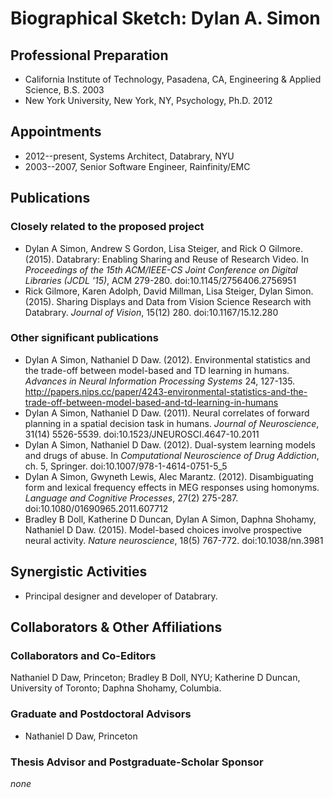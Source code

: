 # Biographical Sketch: Dylan A. Simon

## Professional Preparation

- California Institute of Technology, Pasadena, CA, Engineering & Applied Science, B.S. 2003
- New York University, New York, NY, Psychology, Ph.D. 2012

## Appointments

- 2012--present, Systems Architect, Databrary, NYU
- 2003--2007, Senior Software Engineer, Rainfinity/EMC

## Publications

### Closely related to the proposed project

- Dylan A Simon, Andrew S Gordon, Lisa Steiger, and Rick O Gilmore. (2015). Databrary: Enabling Sharing and Reuse of Research Video. In *Proceedings of the 15th ACM/IEEE-CS Joint Conference on Digital Libraries (JCDL '15)*, ACM 279-280. doi:10.1145/2756406.2756951
- Rick Gilmore, Karen Adolph, David Millman, Lisa Steiger, Dylan Simon. (2015). Sharing Displays and Data from Vision Science Research with Databrary. *Journal of Vision*, 15(12) 280. doi:10.1167/15.12.280

### Other significant publications

- Dylan A Simon, Nathaniel D Daw. (2012). Environmental statistics and the trade-off between model-based and TD learning in humans. *Advances in Neural Information Processing Systems* 24, 127-135. http://papers.nips.cc/paper/4243-environmental-statistics-and-the-trade-off-between-model-based-and-td-learning-in-humans
- Dylan A Simon, Nathaniel D Daw. (2011). Neural correlates of forward planning in a spatial decision task in humans. *Journal of Neuroscience*, 31(14) 5526-5539. doi:10.1523/JNEUROSCI.4647-10.2011
- Dylan A Simon, Nathaniel D Daw. (2012). Dual-system learning models and drugs of abuse. In *Computational Neuroscience of Drug Addiction*, ch. 5, Springer. doi:10.1007/978-1-4614-0751-5_5
- Dylan A Simon, Gwyneth Lewis, Alec Marantz. (2012). Disambiguating form and lexical frequency effects in MEG responses using homonyms. *Language and Cognitive Processes*, 27(2) 275-287. doi:10.1080/01690965.2011.607712
- Bradley B Doll, Katherine D Duncan, Dylan A Simon, Daphna Shohamy, Nathaniel D Daw. (2015). Model-based choices involve prospective neural activity. *Nature neuroscience*, 18(5) 767-772. doi:10.1038/nn.3981

## Synergistic Activities

- Principal designer and developer of Databrary.

## Collaborators & Other Affiliations

### Collaborators and Co-Editors

Nathaniel D Daw, Princeton; Bradley B Doll, NYU; Katherine D Duncan, University of Toronto; Daphna Shohamy, Columbia.

### Graduate and Postdoctoral Advisors

- Nathaniel D Daw, Princeton

### Thesis Advisor and Postgraduate-Scholar Sponsor

*none*
